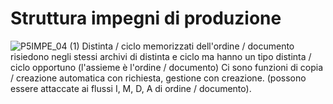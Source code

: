 # Struttura impegni di produzione

![P5IMPE_04](http://localhost:3000/immagini/P5IMPE_N8/P5IMPE_04.png)
(1) Distinta / ciclo memorizzati dell'ordine / documento risiedono negli stessi archivi di distinta e ciclo ma hanno un tipo distinta / ciclo opportuno (l'assieme è l'ordine / documento)
Ci sono funzioni di copia / creazione automatica con richiesta, gestione con creazione. (possono essere attaccate ai flussi I, M, D, A di ordine / documento).
